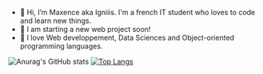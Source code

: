 - 👋 Hi, I’m Maxence aka Igniiis. I'm a french IT student who loves to code and learn new things.
- 👀 I am starting a new web project soon!
- 💾 I love Web developpement, Data Sciences and Object-oriented programming languages.

![Anurag's GitHub stats](https://github-readme-stats.vercel.app/api?username=Igniiis&show_icons=true&theme=gradiant)
[![Top Langs](https://github-readme-stats.vercel.app/api/top-langs/?username=Igniiis&layout=compact&hide=css,html)](https://github.com/anuraghazra/github-readme-stats)

<!--- - 🌱 I’m currently learning react native --->
<!---
- 👀 I’m interested in ...
- 💞️ I’m looking to collaborate on ...
- 📫 How to reach me ...--->
